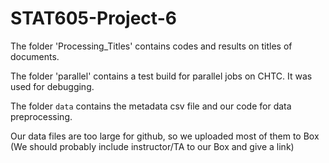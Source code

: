 # STAT605-Project-6

The folder 'Processing_Titles' contains codes and results on titles of documents.

The folder 'parallel' contains a test build for parallel jobs on CHTC. It was used for debugging.

The folder `data` contains the metadata csv file and our code for data preprocessing. 

Our data files are too large for github, so we uploaded most of them to Box (We should probably include instructor/TA to our Box and give a link)
